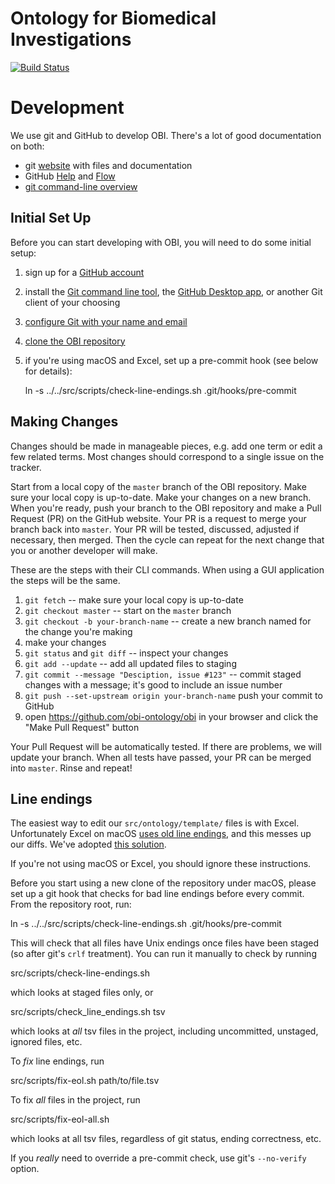 # Ontology for Biomedical Investigations

[![Build Status](https://travis-ci.org/obi-ontology/obi.svg?branch=master)](https://travis-ci.org/obi-ontology/obi)


# Development

We use git and GitHub to develop OBI. There's a lot of good documentation on both:

- git [website](https://git-scm.com) with files and documentation
- GitHub [Help](https://help.github.com) and [Flow](https://guides.github.com/introduction/flow/)
- [git command-line overview](http://dont-be-afraid-to-commit.readthedocs.io/en/latest/git/commandlinegit.html)


## Initial Set Up

Before you can start developing with OBI, you will need to do some initial setup:

1. sign up for a [GitHub account](https://github.com)
2. install the [Git command line tool](https://help.github.com/articles/set-up-git/), the [GitHub Desktop app](https://help.github.com/articles/set-up-git/), or another Git client of your choosing
3. [configure Git with your name and email](https://help.github.com/articles/setting-your-username-in-git/)
4. [clone the OBI repository](https://help.github.com/articles/cloning-a-repository/)
5. if you're using macOS and Excel, set up a pre-commit hook (see below for details):

    ln -s ../../src/scripts/check-line-endings.sh .git/hooks/pre-commit


## Making Changes

Changes should be made in manageable pieces, e.g. add one term or edit a few related terms. Most changes should correspond to a single issue on the tracker.

Start from a local copy of the `master` branch of the OBI repository. Make sure your local copy is up-to-date. Make your changes on a new branch. When you're ready, push your branch to the OBI repository and make a Pull Request (PR) on the GitHub website. Your PR is a request to merge your branch back into `master`. Your PR will be tested, discussed, adjusted if necessary, then merged. Then the cycle can repeat for the next change that you or another developer will make.

These are the steps with their CLI commands. When using a GUI application the steps will be the same.

1. `git fetch` -- make sure your local copy is up-to-date
2. `git checkout master` -- start on the `master` branch
3. `git checkout -b your-branch-name` -- create a new branch named for the change you're making
4. make your changes
5. `git status` and `git diff` -- inspect your changes
6. `git add --update` -- add all updated files to staging
7. `git commit --message "Desciption, issue #123"` -- commit staged changes with a message; it's good to include an issue number
8. `git push --set-upstream origin your-branch-name` push your commit to GitHub
9. open <https://github.com/obi-ontology/obi> in your browser and click the "Make Pull Request" button

Your Pull Request will be automatically tested. If there are problems, we will update your branch. When all tests have passed, your PR can be merged into `master`. Rinse and repeat!


## Line endings

The easiest way to edit our `src/ontology/template/` files is with Excel. Unfortunately Excel on macOS [uses old line endings](http://developmentality.wordpress.com/2010/12/06/excel-2008-for-macs-csv-bug/), and this messes up our diffs. We've adopted [this solution](https://github.com/dfalster/baad/commit/1620ecbdede6feeab59bc1d0db3ff14824af5643).

If you're not using macOS or Excel, you should ignore these instructions.

Before you start using a new clone of the repository under macOS, please set up a git hook that checks for bad line endings before every commit. From the repository root, run:

   ln -s ../../src/scripts/check-line-endings.sh .git/hooks/pre-commit

This will check that all files have Unix endings once files have been staged (so after git's `crlf` treatment). You can run it manually to check by running

   src/scripts/check-line-endings.sh

which looks at staged files only, or

   src/scripts/check_line_endings.sh tsv

which looks at *all* tsv files in the project, including uncommitted, unstaged, ignored files, etc.

To *fix* line endings, run

   src/scripts/fix-eol.sh path/to/file.tsv

To fix *all* files in the project, run

   src/scripts/fix-eol-all.sh

which looks at all tsv files, regardless of git status, ending correctness, etc.

If you *really* need to override a pre-commit check, use git's `--no-verify` option.
